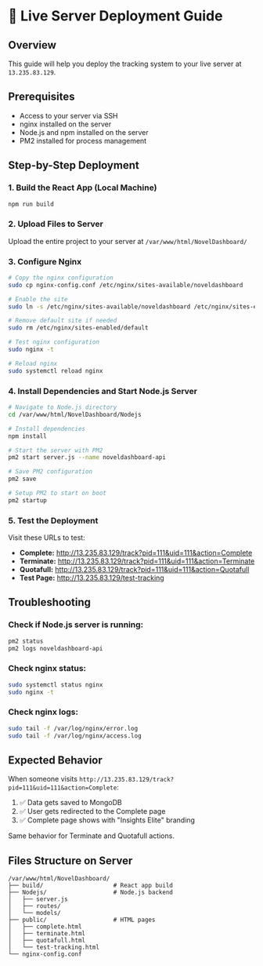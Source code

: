 # 🚀 Live Server Deployment Guide

## Overview
This guide will help you deploy the tracking system to your live server at `13.235.83.129`.

## Prerequisites
- Access to your server via SSH
- nginx installed on the server
- Node.js and npm installed on the server
- PM2 installed for process management

## Step-by-Step Deployment

### 1. Build the React App (Local Machine)
```bash
npm run build
```

### 2. Upload Files to Server
Upload the entire project to your server at `/var/www/html/NovelDashboard/`

### 3. Configure Nginx
```bash
# Copy the nginx configuration
sudo cp nginx-config.conf /etc/nginx/sites-available/noveldashboard

# Enable the site
sudo ln -s /etc/nginx/sites-available/noveldashboard /etc/nginx/sites-enabled/

# Remove default site if needed
sudo rm /etc/nginx/sites-enabled/default

# Test nginx configuration
sudo nginx -t

# Reload nginx
sudo systemctl reload nginx
```

### 4. Install Dependencies and Start Node.js Server
```bash
# Navigate to Node.js directory
cd /var/www/html/NovelDashboard/Nodejs

# Install dependencies
npm install

# Start the server with PM2
pm2 start server.js --name noveldashboard-api

# Save PM2 configuration
pm2 save

# Setup PM2 to start on boot
pm2 startup
```

### 5. Test the Deployment
Visit these URLs to test:
- **Complete:** http://13.235.83.129/track?pid=111&uid=111&action=Complete
- **Terminate:** http://13.235.83.129/track?pid=111&uid=111&action=Terminate
- **Quotafull:** http://13.235.83.129/track?pid=111&uid=111&action=Quotafull
- **Test Page:** http://13.235.83.129/test-tracking

## Troubleshooting

### Check if Node.js server is running:
```bash
pm2 status
pm2 logs noveldashboard-api
```

### Check nginx status:
```bash
sudo systemctl status nginx
sudo nginx -t
```

### Check nginx logs:
```bash
sudo tail -f /var/log/nginx/error.log
sudo tail -f /var/log/nginx/access.log
```

## Expected Behavior

When someone visits `http://13.235.83.129/track?pid=111&uid=111&action=Complete`:

1. ✅ Data gets saved to MongoDB
2. ✅ User gets redirected to the Complete page
3. ✅ Complete page shows with "Insights Elite" branding

Same behavior for Terminate and Quotafull actions.

## Files Structure on Server
```
/var/www/html/NovelDashboard/
├── build/                    # React app build
├── Nodejs/                   # Node.js backend
│   ├── server.js
│   ├── routes/
│   └── models/
├── public/                   # HTML pages
│   ├── complete.html
│   ├── terminate.html
│   ├── quotafull.html
│   └── test-tracking.html
└── nginx-config.conf
``` 